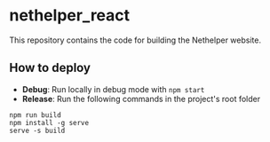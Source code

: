 # nethelper_react
This repository contains the code for building the Nethelper website.

## How to deploy
- **Debug**: Run locally in debug mode with `npm start` 
- **Release**: Run the following commands in the project's root folder
```
npm run build
npm install -g serve
serve -s build
```

